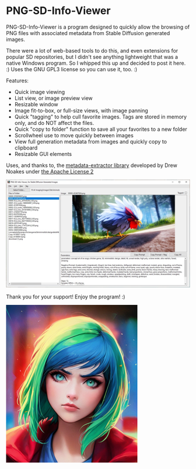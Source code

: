 # PNG-SD-Info-Viewer

PNG-SD-Info-Viewer is a program designed to quickly allow the browsing of PNG files with associated metadata from Stable Diffusion generated images.

There were a lot of web-based tools to do this, and even extensions for popular SD repositories, but I didn't see anything lightweight that was a native Windows program.
So I whipped this up and decided to post it here. :)  Uses the GNU GPL3 license so you can use it, too. :)

Features:
 - Quick image viewing
 - List view, or image preview view
 - Resizable window
 - Image fit-to-box, or full-size views, with image panning
 - Quick "tagging" to help cull favorite images.  Tags are stored in memory only, and do NOT affect the files.
 - Quick "copy to folder" function to save all your favorites to a new folder
 - Scrollwheel use to move quickly between images
 - View full generation metadata from images and quickly copy to clipboard
 - Resizable GUI elements



Uses, and thanks to, the <a href="https://github.com/drewnoakes/metadata-extractor">metadata-extractor library</a> developed by Drew Noakes under <a href="http://www.apache.org/licenses/LICENSE-2.0">the Apache License 2</a>

![Screenshot](webfiles/screenshot3.jpg?raw=true "Screenshot")



Thank you for your support!  Enjoy the program! :)


![Icon](webfiles/00137-2000916955.png?raw=true "Icon")